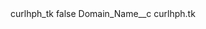 <?xml version="1.0" encoding="UTF-8"?>
<CustomMetadata xmlns="http://soap.sforce.com/2006/04/metadata" xmlns:xsi="http://www.w3.org/2001/XMLSchema-instance" xmlns:xsd="http://www.w3.org/2001/XMLSchema">
    <label>curlhph_tk</label>
    <protected>false</protected>
    <values>
        <field>Domain_Name__c</field>
        <value xsi:type="xsd:string">curlhph.tk</value>
    </values>
</CustomMetadata>
